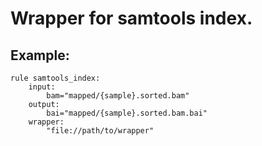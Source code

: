 # Wrapper for samtools index.

## Example:

```
rule samtools_index:
    input:
        bam="mapped/{sample}.sorted.bam"
    output:
        bai="mapped/{sample}.sorted.bam.bai"
    wrapper:
        "file://path/to/wrapper"
```
